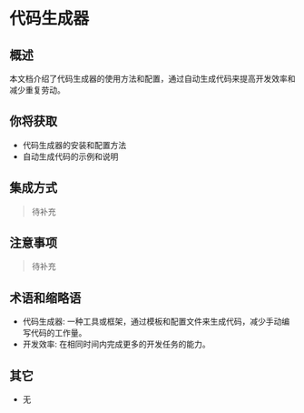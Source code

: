 # 代码生成器

## 概述

本文档介绍了代码生成器的使用方法和配置，通过自动生成代码来提高开发效率和减少重复劳动。

## 你将获取

- 代码生成器的安装和配置方法
- 自动生成代码的示例和说明

## 集成方式

> 待补充

## 注意事项

> 待补充

## 术语和缩略语

- 代码生成器: 一种工具或框架，通过模板和配置文件来生成代码，减少手动编写代码的工作量。
- 开发效率: 在相同时间内完成更多的开发任务的能力。

## 其它

- 无
